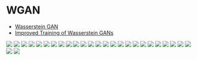 # WGAN
- [Wasserstein GAN](https://arxiv.org/pdf/1701.07875.pdf)
- [Improved Training of Wasserstein GANs](https://arxiv.org/pdf/1704.00028.pdf)

![](https://i.imgur.com/bAHqjeX.png)
![](https://i.imgur.com/toglEtc.png)
![](https://i.imgur.com/An0o3u5.png)
![](https://i.imgur.com/H74MYfu.png)
![](https://i.imgur.com/YdI6LEJ.png)
![](https://i.imgur.com/Lq5WygV.png)
![](https://i.imgur.com/gz4CqA6.png)
![](https://i.imgur.com/EdfUWQK.png)
![](https://i.imgur.com/s367OLp.png)
![](https://i.imgur.com/as415qn.png)
![](https://i.imgur.com/moNcYuj.png)
![](https://i.imgur.com/Bo6yiqd.png)
![](https://i.imgur.com/ZWdFf9Z.png)
![](https://i.imgur.com/8fwHgnt.png)
![](https://i.imgur.com/MhFnlu3.png)
![](https://i.imgur.com/HlZuvZ1.png)
![](https://i.imgur.com/IGKLsuA.png)
![](https://i.imgur.com/Eu1arya.png)
![](https://i.imgur.com/UxpZAIx.png)
![](https://i.imgur.com/g3920uh.png)
![](https://i.imgur.com/7v9v6nH.png)
![](https://i.imgur.com/95XgrJg.png)
![](https://i.imgur.com/C8DTeCf.png)
![](https://i.imgur.com/xMCrcCn.png)
![](https://i.imgur.com/7hjzdH7.png)
![](https://i.imgur.com/RzZyjE6.png)
![](https://i.imgur.com/j8xWYMm.png)

